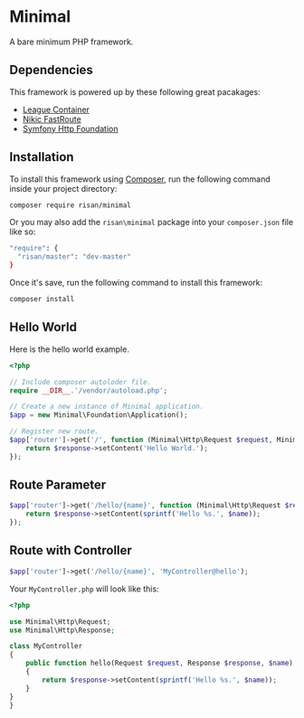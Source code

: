 # Minimal

A bare minimum PHP framework.

## Dependencies

This framework is powered up by these following great pacakages:

* [League Container](https://github.com/thephpleague/container)
* [Nikic FastRoute](https://github.com/nikic/FastRoute)
* [Symfony Http Foundation](https://github.com/symfony/http-foundation)

## Installation

To install this framework using [Composer](https://getcomposer.org/), run the following command inside your project directory:

```bash
composer require risan/minimal
```

Or you may also add the `risan\minimal` package into your `composer.json` file like so:

```bash
"require": {
  "risan/master": "dev-master"
}
```

Once it's save, run the following command to install this framework:

```bash
composer install
```

## Hello World

Here is the hello world example.

```php
<?php

// Include composer autoloder file.
require __DIR__.'/vendor/autoload.php';

// Create a new instance of Minimal application.
$app = new Minimal\Foundation\Application();

// Register new route.
$app['router']->get('/', function (Minimal\Http\Request $request, Minimal\Http\Response $response) {
    return $response->setContent('Hello World.');
});
```

## Route Parameter

```php
$app['router']->get('/hello/{name}', function (Minimal\Http\Request $request, Minimal\Http\Response $response, $name) {
    return $response->setContent(sprintf('Hello %s.', $name));
});
```

## Route with Controller

```php
$app['router']->get('/hello/{name}', 'MyController@hello');
```

Your `MyController.php` will look like this:

```php
<?php

use Minimal\Http\Request;
use Minimal\Http\Response;

class MyController
{
    public function hello(Request $request, Response $response, $name)
    {
        return $response->setContent(sprintf('Hello %s.', $name));
    }
}
}
```
